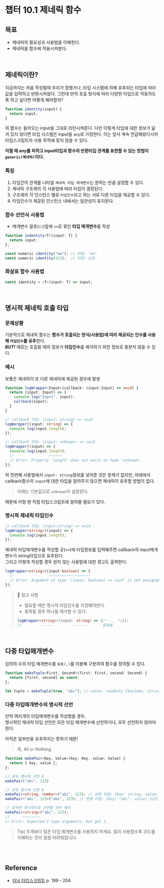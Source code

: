 # 챕터 10.1 제네릭 함수

## 목표

- 제네릭의 필요성과 사용법을 이해한다.
- 제네릭을 함수에 적용시켜본다.

<br/>

## 제네릭이란?

지금까지는 처음 작성될때 우리가 정했거나, 타입 시스템에 의해 유추되는 타입에 따라 값을 입력하고 반환시켜왔다.
그런데 만약 호출 방식에 따라 다양한 타입으로 작동하도록 하고 싶다면 어떻게 해야할까?

```ts
function identity(input) {
  return input;
}
```

위 함수는 들어오는 input을 그대로 리턴시켜준다. 다만 이렇게 타입에 대한 정보가 닮겨 있지 않다면 타입 시스템은 input을 `any`로 가정한다. 이는 앞서 계속 언급해왔다시피 타입스크립트의 사용 목적에 맞지 않을 수 있다.

**이럴 때 any를 피하고 input타입과 함수의 반환타입 관계를 표현할 수 있는 방법이 `generic(제네릭)`이다.**

### 특징

1. 타입간의 관계를 나타낼 `제네릭 타입 매개변수`는 원하는 만큼 설정할 수 있다.
2. 제네릭 구조체의 각 사용법에 따라 타입이 결정된다.
3. 구조체의 각 인스턴스 별로 `타입인수`라고 하는 서로 다른 타입을 제공할 수 있다.
4. 타입인수가 제공된 인스턴스 내에서는 일관성이 유지된다.

### 함수 선언식 사용법

- 매개변수 괄호(`()`)앞에 `<>`로 묶인 **타입 매개변수**를 작성

```ts
function indentity<T>(input: T) {
  return input;
};

const numeric identity("me"); // 타입: "me"
const numeric identity(123);  // 타입: 123
```

### 화살표 함수 사용법

```ts
const identity = <T>(input: T) => input;
```

<br/>

## 명시적 제네릭 호출 타입

### 문제상황

기본적으로 제네릭 함수는 **함수가 호출되는 방식(사용법)에 따라 제공되는 인수를 사용해 `타입인수`를 유추**한다.  
**_BUT!_** 때로는 호출될 때의 정보가 **타입인수**를 해석하기 위한 정보로 충분치 않을 수 있다.

### 예시

보통은 제네릭이 또 다른 제네릭에 제공된 경우에 발생

```ts
function logWrapper<Input>(callback: (input:Input) => void) {
  return (input: Input) => {
    console.log("Input", input);
    callback(input);
  }
}

// callback 타입: (input: string) => void
logWarpper((input: string) => {
  console.log(input.length);
});

// callback 타입: (input: unknown) => void
logWrapper((input) => {
  console.log(input.length);
  //                ~~~~~~
  // Error: Property 'length' does not exist on type 'unknown'.
});
```

위 첫번째 사용법에서 `input: string`정보를 넣어준 것은 문제가 없지만, 아래에서 callback함수의 `input`에 대한 타입을 알려주지 않으면 제네릭이 유추할 방법이 없다.

> 이때는 기본값으로 `unknown`이 설정된다.

때문에 이럴 땐 직접 타입스크립트에 알려줄 필요가 있다.

### 명시적 제네릭 타입인수

```ts
// callback 타입: (input:string) => void
logWrapper<string>((input) => {
  console.log(input.length);
});
```

제네릭 타입매개변수를 작성할 곳(`<>`)에 타입정보를 입력해주면 callback의 input매개변수가 string타입으로 유추된다.  
그리고 이렇게 작성할 경우 원치 않는 사용법에 대한 경고도 출력한다.

```ts
logWrapper<string>((input:boolean) => {
  //                ~~~~~~~~~~~~~~~~~~~
  // Error: Argument of type '(input: boolean) => void' is not assignable to parameter of type '(input: string) => void'.
});
```

>📢 참고 사항
>- 필요할 때만 명시적 타입인수를 지정해야한다.
>- 중복될 경우 하나를 제거할 수 있다.
>```ts
>logWrapper<string>((input: string) => {/* ... */});
>//         ------        --------      중복됨
>```

<br/>

## 다중 타입매개변수

임의의 수의 타입 매개변수를 `쉼표(,)`를 이용해 구분하여 함수를 정의할 수 있다.

```ts
function makeTuple<First, Second>(first: First, second: Second) {
  return [first, second] as const;
};

let tuple = makeTuple(true, "abc"); // value: readonly [boolean, string] 타입
```

### 다중 타입매개변수의 명시적 선언

만약 여러개의 타입매개변수를 작성했을 경우,  
명시적인 제네릭 타입 선언은 모든 타입 매개변수에 선언하거나, 모두 선언하지 않아야한다.

아직은 일부만을 유추하지는 못하기 때문!

>즉, All or Nothing

```ts
function makePair<Key, Value>(key: Key, value: Value) {
  return { key, value };
};

// 모두 명시적 선언 X
makePair("abc", 123)

// 모두 명시적 선언 O
makePair<string, number>("abc", 123); // 반환 타입: {key: string, value: number}
makePair<"abc", 123>("abc", 123); // 반환 타입: {key: "abc", value: 123}

// 일부만 명시적으로 선언할 경우 에러
makePair<string>("abc", 123);
//      ~~~~~~~~
// Error: Expected 2 type arguments, but got 1.
```

> Tip) 두개보다 많은 타입 매개변수를 사용하지 마세요. 많이 사용할수록 코드를 이해하는 것이 점점 어려워집니다.

<br/>
<br/>

## Reference

- [러닝 타입스크립트](https://product.kyobobook.co.kr/detail/S000200553845) p. 199 - 204
